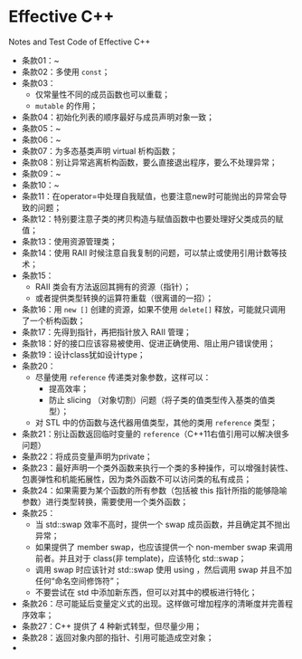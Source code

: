 # Effective C++
Notes and Test Code of Effective C++

- 条款01：~
- 条款02：多使用 `const`；
- 条款03：
    - 仅常量性不同的成员函数也可以重载；
    - `mutable` 的作用；
- 条款04：初始化列表的顺序最好与成员声明对象一致；
- 条款05：~
- 条款06：~
- 条款07：为多态基类声明 virtual 析构函数；
- 条款08：别让异常逃离析构函数，要么直接退出程序，要么不处理异常；
- 条款09：~
- 条款10：~
- 条款11：在operator=中处理自我赋值，也要注意new时可能抛出的异常会导致的问题；
- 条款12：特别要注意子类的拷贝构造与赋值函数中也要处理好父类成员的赋值；
- 条款13：使用资源管理类；
- 条款14：使用 RAII 时候注意自我复制的问题，可以禁止或使用引用计数等技术；
- 条款15：
    - RAII 类会有方法返回其拥有的资源（指针）；
    - 或者提供类型转换的运算符重载（很离谱的一招）；
- 条款16：用 `new []` 创建的资源，如果不使用 `delete[]` 释放，可能就只调用了一个析构函数；
- 条款17：先得到指针，再把指针放入 RAII 管理；
- 条款18：好的接口应该容易被使用、促进正确使用、阻止用户错误使用；
- 条款19：设计class犹如设计type；
- 条款20：
    - 尽量使用 `reference` 传递类对象参数，这样可以：
        - 提高效率；
        - 防止 slicing （对象切割）问题（将子类的值类型传入基类的值类型）；
    - 对 STL 中的仿函数与迭代器用值类型，其他的类用 `reference` 类型；
- 条款21：别让函数返回临时变量的 `reference`（C++11右值引用可以解决很多问题）
- 条款22：将成员变量声明为private；
- 条款23：最好声明一个类外函数来执行一个类的多种操作，可以增强封装性、包裹弹性和机能拓展性，因为类外函数不可以访问类的私有成员；
- 条款24：如果需要为某个函数的所有参数（包括被 this 指针所指的能够隐喻参数）进行类型转换，需要使用一个类外函数；
- 条款25：
    - 当 std::swap 效率不高时，提供一个 swap 成员函数，并且确定其不抛出异常；
    - 如果提供了 member swap，也应该提供一个 non-member swap 来调用前者。并且对于 class(非 template)，应该特化 std::swap；
    - 调用 swap 时应该针对 std::swap 使用 using ，然后调用 swap 并且不加任何“命名空间修饰符”；
    - 不要尝试在 std 中添加新东西，但可以对其中的模板进行特化；
- 条款26：尽可能延后变量定义式的出现。这样做可增加程序的清晰度并完善程序效率；
- 条款27：C++ 提供了 4 种新式转型，但尽量少用；
- 条款28：返回对象内部的指针、引用可能造成空对象；
- 
